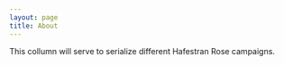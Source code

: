 ```yaml
---
layout: page
title: About
---
```

This collumn will serve to serialize different Hafestran Rose campaigns.
